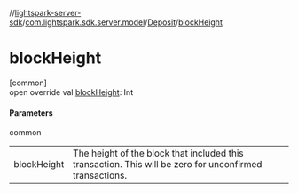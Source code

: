 //[lightspark-server-sdk](../../../index.md)/[com.lightspark.sdk.server.model](../index.md)/[Deposit](index.md)/[blockHeight](block-height.md)

# blockHeight

[common]\
open override val [blockHeight](block-height.md): Int

#### Parameters

common

| | |
|---|---|
| blockHeight | The height of the block that included this transaction. This will be zero for unconfirmed transactions. |
